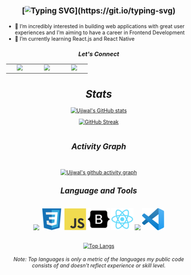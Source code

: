 <h2 align="center">

[![Typing SVG](https://readme-typing-svg.herokuapp.com?font='Comfortaa'&color=%23268F77&size=30&center=true&vCenter=true&height=30&lines=Hello+there+!;Welcome+to+my+profile+!)](https://git.io/typing-svg)
 
</h2>

- 👀 I’m incredibly interested in building web applications with great user experiences and I'm aiming to have a career in Frontend Development
- 🌱 I’m currently learning React.js and React Native


<h3 align='center'><i>Let's Connect</i></h3>
<p align='center'>
 
<table width="100" align='center'>
<tr>
    <td align='center' width="60">
        <a href="https://www.instagram.com/ujjwalkr80/" target="_blank"><img src="https://img.icons8.com/fluency/96/000000/instagram-new.png"></a>
    </td>
    <td align='center' width="60">
        <a href="https://www.linkedin.com/in/ujjwal-kumar-3101" target="_blank"><img src="https://img.icons8.com/color/96/000000/linkedin-2.png"></a>
    </td>
    <td align='center' width="60">
        <a href="mailto:ujjwalkr80@gmail.com"><img src="https://img.icons8.com/fluency/48/000000/mail.png"></a>
    </td>
</tr>
</table>

</p>
<div align="center">
<h1><i>Stats</i></h1>

 
[![Ujjwal's GitHub stats](https://github-readme-stats.vercel.app/api?username=ujjwal313&count_private=true&show_icons=true&theme=dracula)](https://github.com/ujjwal313/github-readme-stats)
 
[![GitHub Streak](https://github-readme-streak-stats.herokuapp.com/?user=ujjwal313&theme=dracula)](https://git.io/streak-stats)
</br>
</br>
<h2><i>Activity Graph</i></h2>
</br>

[![Ujjwal's github activity graph](https://github-readme-activity-graph.vercel.app/graph?username=ujjwal313&theme=github-compact)](https://github.com/ashutosh00710/github-readme-activity-graph)

<h2><i>Language and Tools</i></h2>
</br>
 <img src="https://img.icons8.com/external-tal-revivo-color-tal-revivo/96/000000/external-html-5-is-a-software-solution-stack-that-defines-the-properties-and-behaviors-of-web-page-logo-color-tal-revivo.png" height="auto" width="60px">
 <img src="https://raw.githubusercontent.com/devicons/devicon/9f4f5cdb393299a81125eb5127929ea7bfe42889/icons/css3/css3-original.svg" height="auto" width="60px">
 <img src="https://raw.githubusercontent.com/devicons/devicon/9f4f5cdb393299a81125eb5127929ea7bfe42889/icons/javascript/javascript-original.svg" height="auto" width="60px">
 <img src="https://raw.githubusercontent.com/devicons/devicon/9f4f5cdb393299a81125eb5127929ea7bfe42889/icons/bootstrap/bootstrap-plain.svg" height="auto" width="60px">
 <img src="https://raw.githubusercontent.com/devicons/devicon/9f4f5cdb393299a81125eb5127929ea7bfe42889/icons/react/react-original.svg" height="auto" width="60px">
 <img src="https://www.vectorlogo.zone/logos/github/github-icon.svg" height="auto" width="60px">
 <img src="https://github.com/bestofjs/bestofjs/blob/master/apps/bestofjs-webui/public/logos/vscode.svg" height="auto" width="60">
 
 
</br>
</br>

[![Top Langs](https://github-readme-stats.vercel.app/api/top-langs/?username=ujjwal313&langs_count=6&layout=compact&theme=dracula)](https://github.com/ujjwal313/github-readme-stats) 
<h6> Note: Top languages is only a metric of the languages my public code consists of and doesn't reflect experience or skill level. </h6>

</div>
